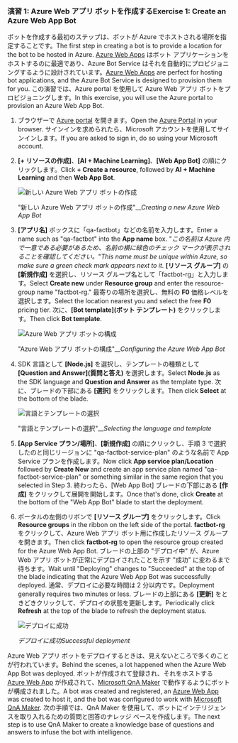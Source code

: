 ### <a name="exercise-1-create-an-azure-web-app-bot"></a><span data-ttu-id="ed39a-101">演習 1: Azure Web アプリ ボットを作成する</span><span class="sxs-lookup"><span data-stu-id="ed39a-101">Exercise 1: Create an Azure Web App Bot</span></span>

<span data-ttu-id="ed39a-102">ボットを作成する最初のステップは、ボットが Azure でホストされる場所を指定することです。</span><span class="sxs-lookup"><span data-stu-id="ed39a-102">The first step in creating a bot is to provide a location for the bot to be hosted in Azure.</span></span> <span data-ttu-id="ed39a-103">[Azure Web Apps](https://azure.microsoft.com/services/app-service/web/) はボット アプリケーションをホストするのに最適であり、Azure Bot Service はそれを自動的にプロビジョニングするように設計されています。</span><span class="sxs-lookup"><span data-stu-id="ed39a-103">[Azure Web Apps](https://azure.microsoft.com/services/app-service/web/) are perfect for hosting bot applications, and the Azure Bot Service is designed to provision them for you.</span></span> <span data-ttu-id="ed39a-104">この演習では、Azure portal を使用して Azure Web アプリ ボットをプロビジョニングします。</span><span class="sxs-lookup"><span data-stu-id="ed39a-104">In this exercise, you will use the Azure portal to provision an Azure Web App Bot.</span></span>

1. <span data-ttu-id="ed39a-105">ブラウザーで [Azure portal](https://portal.azure.com) を開きます。</span><span class="sxs-lookup"><span data-stu-id="ed39a-105">Open the [Azure Portal](https://portal.azure.com) in your browser.</span></span> <span data-ttu-id="ed39a-106">サインインを求められたら、Microsoft アカウントを使用してサインインします。</span><span class="sxs-lookup"><span data-stu-id="ed39a-106">If you are asked to sign in, do so using your Microsoft account.</span></span>

1. <span data-ttu-id="ed39a-107">**[+ リソースの作成]**、**[AI + Machine Learning]**、**[Web App Bot]** の順にクリックします。</span><span class="sxs-lookup"><span data-stu-id="ed39a-107">Click **+ Create a resource**, followed by **AI + Machine Learning** and then **Web App Bot**.</span></span>
 
    ![新しい Azure Web アプリ ボットの作成](../images/new-bot-service.png)

    <span data-ttu-id="ed39a-109">"新しい Azure Web アプリ ボットの作成"__</span><span class="sxs-lookup"><span data-stu-id="ed39a-109">_Creating a new Azure Web App Bot_</span></span>
  
1. <span data-ttu-id="ed39a-110">**[アプリ名]** ボックスに「qa-factbot」などの名前を入力します。</span><span class="sxs-lookup"><span data-stu-id="ed39a-110">Enter a name such as "qa-factbot" into the **App name** box.</span></span> <span data-ttu-id="ed39a-111">"*この名前は Azure 内で一意である必要があるため、名前の横に緑色のチェック マークが表示されることを確認してください。*"</span><span class="sxs-lookup"><span data-stu-id="ed39a-111">*This name must be unique within Azure, so make sure a green check mark appears next to it.*</span></span> <span data-ttu-id="ed39a-112">**[リソース グループ]** の **[新規作成]** を選択し、リソース グループ名として「factbot-rg」と入力します。</span><span class="sxs-lookup"><span data-stu-id="ed39a-112">Select **Create new** under **Resource group** and enter the resource-group name "factbot-rg."</span></span> <span data-ttu-id="ed39a-113">最寄りの場所を選択し、無料の **F0** 価格レベルを選択します。</span><span class="sxs-lookup"><span data-stu-id="ed39a-113">Select the location nearest you and select the free **F0** pricing tier.</span></span> <span data-ttu-id="ed39a-114">次に、**[Bot template]\(ボット テンプレート\)** をクリックします。</span><span class="sxs-lookup"><span data-stu-id="ed39a-114">Then click **Bot template**.</span></span>

    ![Azure Web アプリ ボットの構成](../images/portal-start-bot-creation.png)

    <span data-ttu-id="ed39a-116">"Azure Web アプリ ボットの構成"__</span><span class="sxs-lookup"><span data-stu-id="ed39a-116">_Configuring the Azure Web App Bot_</span></span>

1. <span data-ttu-id="ed39a-117">SDK 言語として **[Node.js]** を選択し、テンプレートの種類として **[Question and Answer]\(質問と答え\)** を選択します。</span><span class="sxs-lookup"><span data-stu-id="ed39a-117">Select **Node.js** as the SDK language and **Question and Answer** as the template type.</span></span> <span data-ttu-id="ed39a-118">次に、ブレードの下部にある **[選択]** をクリックします。</span><span class="sxs-lookup"><span data-stu-id="ed39a-118">Then click **Select** at the bottom of the blade.</span></span>   
  
    ![言語とテンプレートの選択](../images/portal-select-template.png)

    <span data-ttu-id="ed39a-120">"言語とテンプレートの選択"__</span><span class="sxs-lookup"><span data-stu-id="ed39a-120">_Selecting the language and template_</span></span>

1. <span data-ttu-id="ed39a-121">**[App Service プラン/場所]**、**[新規作成]** の順にクリックし、手順 3 で選択したのと同じリージョンに "qa-factbot-service-plan" のような名前で App Service プランを作成します。</span><span class="sxs-lookup"><span data-stu-id="ed39a-121">Now click **App service plan/Location** followed by **Create New** and create an app service plan named "qa-factbot-service-plan" or something similar in the same region that you selected in Step 3.</span></span> <span data-ttu-id="ed39a-122">終わったら、[Web App Bot] ブレードの下部にある **[作成]** をクリックして展開を開始します。</span><span class="sxs-lookup"><span data-stu-id="ed39a-122">Once that's done, click **Create** at the bottom of the "Web App Bot" blade to start the deployment.</span></span> 

1. <span data-ttu-id="ed39a-123">ポータルの左側のリボンで **[リソース グループ]** をクリックします。</span><span class="sxs-lookup"><span data-stu-id="ed39a-123">Click **Resource groups** in the ribbon on the left side of the portal.</span></span> <span data-ttu-id="ed39a-124">**factbot-rg** をクリックして、Azure Web アプリ ボット用に作成したリソース グループを開きます。</span><span class="sxs-lookup"><span data-stu-id="ed39a-124">Then click **factbot-rg** to open the resource group created for the Azure Web App Bot.</span></span> <span data-ttu-id="ed39a-125">ブレードの上部の "デプロイ中" が、Azure Web アプリ ボットが正常にデプロイされたことを示す "成功" に変わるまで待ちます。</span><span class="sxs-lookup"><span data-stu-id="ed39a-125">Wait until "Deploying" changes to "Succeeded" at the top of the blade indicating that the Azure Web App Bot was successfully deployed.</span></span> <span data-ttu-id="ed39a-126">通常、デプロイに必要な時間は 2 分以内です。</span><span class="sxs-lookup"><span data-stu-id="ed39a-126">Deployment generally requires two minutes or less.</span></span> <span data-ttu-id="ed39a-127">ブレードの上部にある **[更新]** をときどきクリックして、デプロイの状態を更新します。</span><span class="sxs-lookup"><span data-stu-id="ed39a-127">Periodically click **Refresh** at the top of the blade to refresh the deployment status.</span></span>

    ![デプロイに成功](../images/deployment-succeeded.png)

    <span data-ttu-id="ed39a-129">_デプロイに成功_</span><span class="sxs-lookup"><span data-stu-id="ed39a-129">_Successful deployment_</span></span>
  
<span data-ttu-id="ed39a-130">Azure Web アプリ ボットをデプロイするときは、見えないところで多くのことが行われています。</span><span class="sxs-lookup"><span data-stu-id="ed39a-130">Behind the scenes, a lot happened when the Azure Web App Bot was deployed.</span></span> <span data-ttu-id="ed39a-131">ボットが作成されて登録され、それをホストする [Azure Web App](https://azure.microsoft.com/services/app-service/web/) が作成されて、[Microsoft QnA Maker](https://www.qnamaker.ai/) で動作するようにボットが構成されました。</span><span class="sxs-lookup"><span data-stu-id="ed39a-131">A bot was created and registered, an [Azure Web App](https://azure.microsoft.com/services/app-service/web/) was created to host it, and the bot was configured to work with [Microsoft QnA Maker](https://www.qnamaker.ai/).</span></span> <span data-ttu-id="ed39a-132">次の手順では、QnA Maker を使用して、ボットにインテリジェンスを取り入れるための質問と回答のナレッジ ベースを作成します。</span><span class="sxs-lookup"><span data-stu-id="ed39a-132">The next step is to use QnA Maker to create a knowledge base of questions and answers to infuse the bot with intelligence.</span></span>